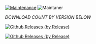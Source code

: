 [![Maintenance](https://img.shields.io/badge/Maintained%3F-yes-green.svg)](https://GitHub.com/Naereen/StrapDown.js/graphs/commit-activity)   ![Maintaner](https://img.shields.io/badge/maintainer-TheSanty-blue)

*DOWNLOAD COUNT BY VERSION BELOW*

[![Github Releases (by Release)](https://img.shields.io/github/downloads/HyconOS-Releases/whyred/v4.5/total.svg)](https://github.com/HyconOS-Releases/whyred/releases)

[![Github Releases (by Release)](https://img.shields.io/github/downloads/HyconOS-Releases/whyred/v4.0/total.svg)](https://github.com/HyconOS-Releases/whyred/releases)
